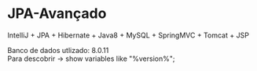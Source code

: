 # JPA-Avançado
IntelliJ + JPA + Hibernate + Java8 + MySQL + SpringMVC + Tomcat + JSP

Banco de dados utlizado: 8.0.11 <br/>
Para descobrir -> show variables like "%version%";